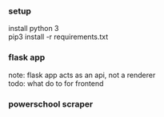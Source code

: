 ### setup
install python 3  
pip3 install -r requirements.txt


### flask app
note: flask app acts as an api, not a renderer  
todo: what do to for frontend

### powerschool scraper


